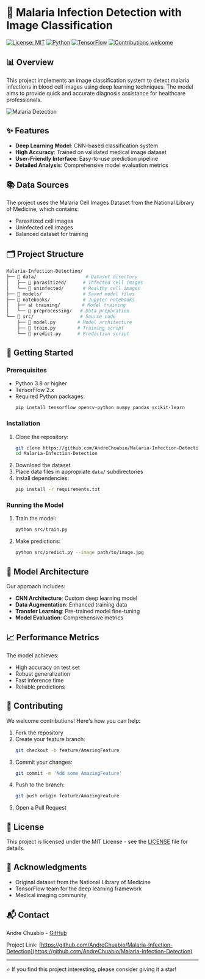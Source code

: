 # 🦠 Malaria Infection Detection with Image Classification

[![License: MIT](https://img.shields.io/badge/License-MIT-yellow.svg)](https://opensource.org/licenses/MIT)
[![Python](https://img.shields.io/badge/Python-3.8+-blue.svg)](https://www.python.org/)
[![TensorFlow](https://img.shields.io/badge/TensorFlow-2.x-orange.svg)](https://www.tensorflow.org/)
[![Contributions welcome](https://img.shields.io/badge/contributions-welcome-brightgreen.svg)](https://github.com/AndreChuabio/Malaria-Infection-Detection/issues)

## 📊 Overview
This project implements an image classification system to detect malaria infections in blood cell images using deep learning techniques. The model aims to provide quick and accurate diagnosis assistance for healthcare professionals.

![Malaria Detection](https://img.shields.io/badge/Malaria-Detection-red)

## ✨ Features
- **Deep Learning Model**: CNN-based classification system
- **High Accuracy**: Trained on validated medical image dataset
- **User-Friendly Interface**: Easy-to-use prediction pipeline
- **Detailed Analysis**: Comprehensive model evaluation metrics

## 📚 Data Sources
The project uses the Malaria Cell Images Dataset from the National Library of Medicine, which contains:
- Parasitized cell images
- Uninfected cell images
- Balanced dataset for training

## 🗂 Project Structure
```bash
Malaria-Infection-Detection/
├── 📁 data/                  # Dataset directory
│   ├── 📄 parasitized/      # Infected cell images
│   └── 📄 uninfected/       # Healthy cell images
├── 📁 models/               # Saved model files
├── 📁 notebooks/            # Jupyter notebooks
│   ├── 📊 training/        # Model training
│   └── 🔧 preprocessing/   # Data preparation
└── 📁 src/                 # Source code
    ├── 📄 model.py        # Model architecture
    ├── 📄 train.py        # Training script
    └── 📄 predict.py      # Prediction script
```

## 🚀 Getting Started

### Prerequisites
- Python 3.8 or higher
- TensorFlow 2.x
- Required Python packages:
  ```bash
  pip install tensorflow opencv-python numpy pandas scikit-learn
  ```

### Installation
1. Clone the repository:
   ```bash
   git clone https://github.com/AndreChuabio/Malaria-Infection-Detection.git
   cd Malaria-Infection-Detection
   ```
2. Download the dataset
3. Place data files in appropriate `data/` subdirectories
4. Install dependencies:
   ```bash
   pip install -r requirements.txt
   ```

### Running the Model
1. Train the model:
   ```bash
   python src/train.py
   ```
2. Make predictions:
   ```bash
   python src/predict.py --image path/to/image.jpg
   ```

## 🔬 Model Architecture
Our approach includes:
- **CNN Architecture**: Custom deep learning model
- **Data Augmentation**: Enhanced training data
- **Transfer Learning**: Pre-trained model fine-tuning
- **Model Evaluation**: Comprehensive metrics

## 📈 Performance Metrics
The model achieves:
- High accuracy on test set
- Robust generalization
- Fast inference time
- Reliable predictions

## 🤝 Contributing
We welcome contributions! Here's how you can help:

1. Fork the repository
2. Create your feature branch:
   ```bash
   git checkout -b feature/AmazingFeature
   ```
3. Commit your changes:
   ```bash
   git commit -m 'Add some AmazingFeature'
   ```
4. Push to the branch:
   ```bash
   git push origin feature/AmazingFeature
   ```
5. Open a Pull Request

## 📝 License
This project is licensed under the MIT License - see the [LICENSE](LICENSE) file for details.

## 🙏 Acknowledgments
- Original dataset from the National Library of Medicine
- TensorFlow team for the deep learning framework
- Medical imaging community

## 📬 Contact
Andre Chuabio - [GitHub](https://github.com/AndreChuabio)

Project Link: [https://github.com/AndreChuabio/Malaria-Infection-Detection](https://github.com/AndreChuabio/Malaria-Infection-Detection)

---
⭐️ If you find this project interesting, please consider giving it a star! 
